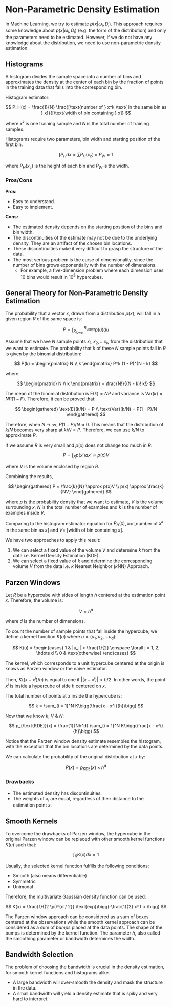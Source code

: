# Non-Parametric Density Estimation

In Machine Learning, we try to estimate $p(x | \omega_i, D_i)$. This approach requires some knowledge about $p(x | \omega_i, D_i)$ (e.g. the form of the distribution) and only the parameters need to be estimated. However, if we do not have any knowledge about the distribution, we need to use non-parametric density estimation.

## Histograms

A histogram divides the sample space into a number of bins and approximates the density at the center of each bin by the fraction of points in the training data that falls into the corresponding bin.

Histogram estimator:

$$
P_H(x) = \frac{1}{N} \frac{[\text{number of } x^k \text{ in the same bin as } x]}{[\text{width of bin containing } x]}
$$

where $x^k$ is one training sample and $N$ is the total number of training samples.

Histograms require two parameters, bin width and starting position of the first bin.

$$
\int P_H dx = \sum P_H (x_c) \times P_W = 1
$$

where $P_H(x_c)$ is the height of each bin and $P_W$ is the width.

### Pros/Cons

**Pros:**

- Easy to understand.
- Easy to implement.

**Cons:**

- The estimated density depends on the starting position of the bins and bin width.
- The discontinuities of the estimate may not be due to the underlying density. They are an artifact of the chosen bin locations.
- These discontinuities make it very difficult to grasp the structure of the data.
- The most serious problem is the curse of dimensionality, since the number of bins grows exponentially with the number of dimensions.
    - For example, a five-dimension problem where each dimension uses 10 bins would result in $10^5$ hypercubes.

## General Theory for Non-Parametric Density Estimation

The probability that a vector $x$, drawn from a distribution $p(x)$, will fall in a given region $R$ of the same space is:

$$
P = \int_{R_{\text{lower}}}^{R_{\text{upper}}} p(u) du
$$

Assume that we have $N$ sample points $x_1, x_2, \hdots x_N$ from the distribution that we want to estimate. The probability that $k$ of these $N$ sample points fall in $R$ is given by the binomial distribution:

$$
P(k) = \begin{pmatrix} N \\ k \end{pmatrix} P^k (1 - P)^{N - k}
$$

where:

$$
\begin{pmatrix} N \\ k \end{pmatrix} = \frac{N!}{(N - k)! k!}
$$

The mean of the binomial distribution is $\text{E}(k) = NP$ and variance is $\text{Var}(k) = NP(1 - P)$. Therefore, it can be proved that:

$$
\begin{gathered}
\text{E}(k/N) = P \\
\text{Var}(k/N) = P(1 - P)/N
\end{gathered}
$$

Therefore, when $N \to \infty$, $P(1 - P)/N \approx 0$. This means that the distribution of $k / N$ becomes very sharp at $k / N = P$. Therefore, we can use $k / N$ to approximate $P$.

If we assume $R$ is very small and $p(x)$ does not change too much in $R$:

$$
P = \int_R p(x')dx' \approx p(x)V
$$

where $V$ is the volume enclosed by region $R$.

Combining the results,

$$
\begin{gathered}
P = \frac{k}{N} \approx p(x)V \\
p(x) \approx \frac{k}{NV}
\end{gathered}
$$

where $p$ is the probability density that we want to estimate, $V$ is the volume surrounding $x$, $N$ is the total number of examples and $k$ is the number of examples inside $V$.

Comparing to the histogram estimator equation for $P_H(x)$, $k =$ [number of $x^k$ in the same bin as $x$] and $V =$ [width of bin containing $x$].

We have two approaches to apply this result:

1. We can select a fixed value of the volume $V$ and determine $k$ from the data i.e. Kernel Density Estimation (KDE).
2. We can select a fixed value of $k$ and determine the corresponding volume $V$ from the data i.e. $k$ Nearest Neighbor ($k$NN) Approach.

## Parzen Windows

Let $R$ be a hypercube with sides of length $h$ centered at the estimation point $x$. Therefore, the volume is:

$$
V = h^d
$$

where $d$ is the number of dimensions.

To count the number of sample points that fall inside the hypercube, we define a kernel function $K(u)$ where $u = (u_1, u_2, \hdots u_d)$:

$$
K(u) =
\begin{cases}
1 & |u_j| < \frac{1}{2} \enspace \forall j = 1, 2, \hdots d \\
0 & \text{otherwise}
\end{cases}
$$

The kernel, which corresponds to a unit hypercube centered at the origin is knows as Parzen window or the naive estimator.

Then, $K((x - x^i) / h)$ is equal to one if $|(x - x^i)| < h / 2$. In other words, the point $x^i$ is inside a hypercube of side $h$ centered on $x$.

The total number of points at $x$ inside the hypercube is:

$$
k = \sum_{i = 1}^N K\bigg(\frac{x - x^i}{h}\bigg)
$$

Now that we know $k$, $V$ & $N$:

$$
p_{\text{KDE}}(x) = \frac{1}{Nh^d} \sum_{i = 1}^N K\bigg(\frac{x - x^i}{h}\bigg)
$$

Notice that the Parzen window density estimate resembles the histogram, with the exception that the bin locations are determined by the data points.

We can calculate the probability of the original distribution at $x$ by:

$$
P(x) = p_{\text{KDE}}(x) \times h^d
$$

### Drawbacks

- The estimated density has discontinuities.
- The weights of $x_i$ are equal, regardless of their distance to the estimation point $x$.

## Smooth Kernels

To overcome the drawbacks of Parzen window, the hypercube in the original Parzen window can be replaced with other smooth kernel functions $K(u)$ such that:

$$
\int_R K(x)dx = 1
$$

Usually, the selected kernel function fulfills the following conditions:

- Smooth (also means differentiable)
- Symmetric
- Unimodal

Therefore, the multivariate Gaussian density function can be used:

$$
K(x) = \frac{1}{(2 \pi)^{d / 2}} \text{exp}\bigg(-\frac{1}{2} x^T x \bigg)
$$

The Parzen window approach can be considered as a sum of boxes centered at the observations while the smooth kernel approach can be considered as a sum of *bumps* placed at the data points. The shape of the bumps is determined by the kernel function. The parameter $h$, also called the smoothing parameter or bandwidth determines the width.

## Bandwidth Selection

The problem of choosing the bandwidth is crucial in the density estimation, for smooth kernel functions and histograms alike.

- A large bandwidth will over-smooth the density and mask the structure in the data.
- A small bandwidth will yield a density estimate that is spiky and very hard to interpret.
